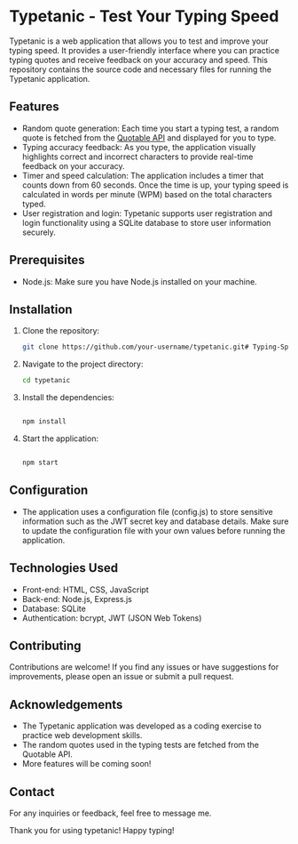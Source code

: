 # Typetanic - Test Your Typing Speed

Typetanic is a web application that allows you to test and improve your typing speed. It provides a user-friendly interface where you can practice typing quotes and receive feedback on your accuracy and speed. This repository contains the source code and necessary files for running the Typetanic application.

## Features

- Random quote generation: Each time you start a typing test, a random quote is fetched from the [Quotable API](https://api.quotable.io/random) and displayed for you to type.
- Typing accuracy feedback: As you type, the application visually highlights correct and incorrect characters to provide real-time feedback on your accuracy.
- Timer and speed calculation: The application includes a timer that counts down from 60 seconds. Once the time is up, your typing speed is calculated in words per minute (WPM) based on the total characters typed.
- User registration and login: Typetanic supports user registration and login functionality using a SQLite database to store user information securely.

## Prerequisites

- Node.js: Make sure you have Node.js installed on your machine.

## Installation

1. Clone the repository:

   ```bash
   git clone https://github.com/your-username/typetanic.git# Typing-Speed-Test

2. Navigate to the project directory:

   ```bash
   cd typetanic

3. Install the dependencies:

   ```bash
   
   npm install

4. Start the application:

   ```bash
   
   npm start

## Configuration

- The application uses a configuration file (config.js) to store sensitive information such as the JWT secret key and database details. Make sure to update the configuration file with your own values before running the application.

## Technologies Used

- Front-end: HTML, CSS, JavaScript
- Back-end: Node.js, Express.js
- Database: SQLite
- Authentication: bcrypt, JWT (JSON Web Tokens)

## Contributing

Contributions are welcome! If you find any issues or have suggestions for improvements, please open an issue or submit a pull request.

## Acknowledgements

- The Typetanic application was developed as a coding exercise to practice web development skills.
- The random quotes used in the typing tests are fetched from the Quotable API.
- More features will be coming soon!

## Contact

For any inquiries or feedback, feel free to message me.

Thank you for using typetanic! Happy typing!
